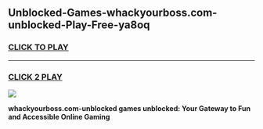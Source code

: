 
## Unblocked-Games-whackyourboss.com-unblocked-Play-Free-ya8oq
<h3>
<a href="https://premium76.site?title=whackyourboss.com-unblocked&ref=23A">CLICK TO PLAY</a></h3>
<hr>

<h3>
<a href="https://premium76.site?title=whackyourboss.com-unblocked&ref=23A">CLICK 2 PLAY</a>
  
</h3>

<a href="https://premium76.site?title=whackyourboss.com-unblocked&ref=23A"><img src="https://clearcache.store/games.png"></a>


**whackyourboss.com-unblocked games unblocked: Your Gateway to Fun and Accessible Online Gaming**
